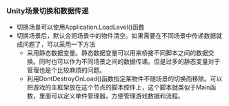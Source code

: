 ### Unity场景切换和数据传递

* 切换场景可以使用Application.LoadLevel()函数
* 切换场景后，默认会把场景中的物件清空。如果需要在不同场景中传递数据就成问题了，可以采用一下方法
	* 采用静态数据变量。静态数据变量可以用来桥接不同脚本之间的数据交换。同时也可以作为不同场景之间的数据传递。但是过多的静态变量对于管理也是个比较麻烦的问题。
	* 利用DontDestroyOnLoad()函数指定某物件不随场景的切换而移除。可以把游戏的主框架放在这个节点的脚本控件上，这个脚本就类似于Main函数，里面可以定义单件管理器，方便管理游戏数据和流程。